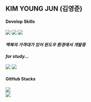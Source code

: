<head>
<dl>
  <h2>KIM YOUNG JUN (김영준)</h2> 
  <h4>Develop Skills</h4>
  <img src="https://img.shields.io/badge/Android-3EDE84?style=for-the-badge&logo=Android&logoColor=white"/>
  <img src="https://img.shields.io/badge/JavaScript-FFFF00?style=for-the-badge&logo=Javascript&logoColor=black"/>
  <img src="https://img.shields.io/badge/ReactNative-000000?style=for-the-badge&logo=React"/>
  <h4><i>맥북의 가격대가 있어 윈도우 환경에서 개발중</i></h4>
  <h4><i>for study...</i></h4>
  <img src="https://img.shields.io/badge/TypeScript-007ACC?style=for-the-badge&logo=TypeScript&&logoColor=white"/>
  <img src="https://img.shields.io/badge/ReduxToolkit-764ABC?style=for-the-badge&logo=Redux&&logoColor=white"/>
  <h4>GitHub Stacks</h4>
  <img src="https://github-readme-stats.vercel.app/api?username=yevi04&show_icons=true"><br>
  <img src="https://github-readme-stats.vercel.app/api/top-langs/?username=yevi04">
</dl>
